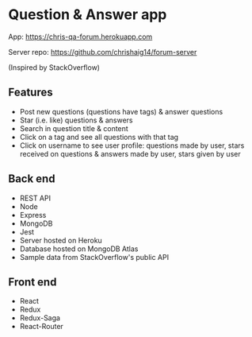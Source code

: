 # Question & Answer app

App: https://chris-qa-forum.herokuapp.com

Server repo: https://github.com/chrishaig14/forum-server

(Inspired by StackOverflow)

## Features
* Post new questions (questions have tags) & answer questions
* Star (i.e. like) questions & answers
* Search in question title & content
* Click on a tag and see all questions with that tag
* Click on username to see user profile: questions made by user, stars received on questions & answers made by user, stars given by user

## Back end
* REST API
* Node
* Express
* MongoDB
* Jest
* Server hosted on Heroku
* Database hosted on MongoDB Atlas
* Sample data from StackOverflow's public API

## Front end
* React
* Redux
* Redux-Saga
* React-Router
